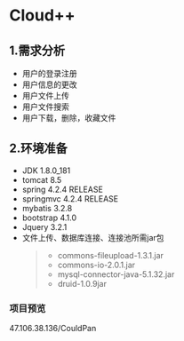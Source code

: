 # Cloud++
## 1.需求分析
  * 用户的登录注册 
  * 用户信息的更改
  * 用户文件上传
  * 用户文件搜索
  * 用户下载，删除，收藏文件
## 2.环境准备
  * JDK 1.8.0_181
  * tomcat 8.5
  * spring 4.2.4 RELEASE
  * springmvc 4.2.4 RELEASE
  * mybatis 3.2.8
  * bootstrap 4.1.0
  * Jquery 3.2.1
  * 文件上传、数据库连接、连接池所需jar包
    > * commons-fileupload-1.3.1.jar
    > * commons-io-2.0.1.jar
    > * mysql-connector-java-5.1.32.jar
    > * druid-1.0.9jar











### 项目预览
  47.106.38.136/CouldPan
